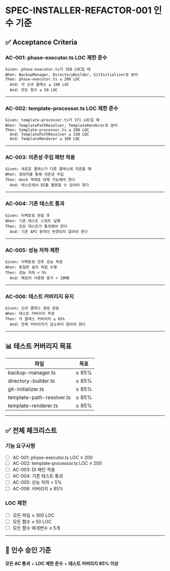 # SPEC-INSTALLER-REFACTOR-001 인수 기준

## ✅ Acceptance Criteria

### AC-001: phase-executor.ts LOC 제한 준수

```gherkin
Given: phase-executor.ts가 358 LOC일 때
When: BackupManager, DirectoryBuilder, GitInitializer로 분리
Then: phase-executor.ts ≤ 200 LOC
  And: 각 신규 클래스 ≤ 100 LOC
  And: 모든 함수 ≤ 50 LOC
```

---

### AC-002: template-processor.ts LOC 제한 준수

```gherkin
Given: template-processor.ts가 371 LOC일 때
When: TemplatePathResolver, TemplateRenderer로 분리
Then: template-processor.ts ≤ 200 LOC
  And: TemplatePathResolver ≤ 150 LOC
  And: TemplateRenderer ≤ 100 LOC
```

---

### AC-003: 의존성 주입 패턴 적용

```gherkin
Given: 새로운 클래스가 다른 클래스에 의존할 때
When: 생성자를 통해 의존성 주입
Then: mock 객체로 대체 가능해야 한다
  And: 테스트에서 DI를 활용할 수 있어야 한다
```

---

### AC-004: 기존 테스트 통과

```gherkin
Given: 리팩토링 완료 후
When: 기존 테스트 스위트 실행
Then: 모든 테스트가 통과해야 한다
  And: 기존 API 동작이 변경되지 않아야 한다
```

---

### AC-005: 성능 저하 제한

```gherkin
Given: 리팩토링 전후 성능 측정
When: 동일한 설치 작업 수행
Then: 성능 저하 < 5%
  And: 메모리 사용량 증가 < 10MB
```

---

### AC-006: 테스트 커버리지 유지

```gherkin
Given: 신규 클래스 생성 완료
When: 테스트 커버리지 측정
Then: 각 클래스 커버리지 ≥ 85%
  And: 전체 커버리지가 감소하지 않아야 한다
```

---

## 📊 테스트 커버리지 목표

| 파일 | 목표 |
|------|------|
| backup-manager.ts | ≥ 85% |
| directory-builder.ts | ≥ 85% |
| git-initializer.ts | ≥ 85% |
| template-path-resolver.ts | ≥ 85% |
| template-renderer.ts | ≥ 85% |

---

## ✅ 전체 체크리스트

### 기능 요구사항
- [ ] AC-001: phase-executor.ts LOC ≤ 200
- [ ] AC-002: template-processor.ts LOC ≤ 200
- [ ] AC-003: DI 패턴 적용
- [ ] AC-004: 기존 테스트 통과
- [ ] AC-005: 성능 저하 < 5%
- [ ] AC-006: 커버리지 ≥ 85%

### LOC 제한
- [ ] 모든 파일 ≤ 300 LOC
- [ ] 모든 함수 ≤ 50 LOC
- [ ] 모든 함수 매개변수 ≤ 5개

---

## 🎯 인수 승인 기준

**모든 AC 통과** + **LOC 제한 준수** + **테스트 커버리지 85% 이상**
